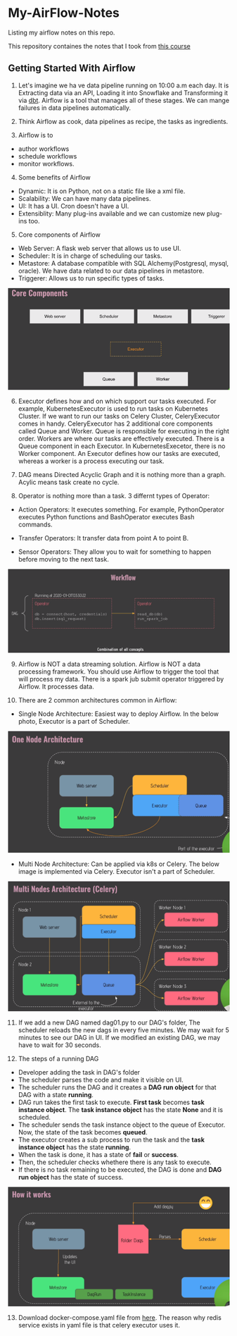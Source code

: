 # My-AirFlow-Notes
Listing my airflow notes on this repo.

This repository containes the notes that I took from [this course](https://www.udemy.com/course/the-complete-hands-on-course-to-master-apache-airflow/)

## Getting Started With Airflow

1) Let's imagine we ha ve data pipeline running on 10:00 a.m each day. It is Extracting data via an API, Loading it into Snowflake and Transforming it via [dbt](https://www.getdbt.com/). Airflow is a tool that manages all of these stages. We can mange failures in data pipelines automatically.

2) Think Airflow as cook, data pipelines as recipe, the tasks as ingredients.

3) Airflow is to

- author workflows
- schedule workflows
- monitor workflows.

4) Some benefits of Airflow

- Dynamic: It is on Python, not on a static file like a xml file.
- Scalability: We can have many data pipelines.
- UI: It has a UI. Cron doesn't have a UI.
- Extensiblity: Many plug-ins available and we can customize new plug-ins too.

5) Core components of Airflow

- Web Server: A flask web server that allows us to use UI.
- Scheduler: It is in charge of scheduling our tasks.
- Metastore: A database compatible with SQL Alchemy(Postgresql, mysql, oracle). We have data related to our data pipelines in metastore.
- Triggerer: Allows us to run specific types of tasks.

![core](./images/001.png)

6) Executor defines how and on which support our tasks executed. For example, KubernetesExecutor is used to run tasks on Kubernetes Cluster. If we want to run our tasks on Celery Cluster, CeleryExecutor comes in handy. CeleryExecutor has 2 additional core components called Queue and Worker. Queue is responsible for executing in the right order. Workers are where our tasks are effectively executed. There is a Queue component in each Executor. In KubernetesExecetor, there is no Worker component. An Executor defines how our tasks are executed, whereas a worker is a process executing our task.

7) DAG means Directed Acyclic Graph and it is nothing more than a graph. Acylic means task create no cycle.

8) Operator is nothing more than a task. 3 differnt types of Operator:

- Action Operators: It executes something. For example, PythonOperator executes Python functions and BashOperator executes Bash commands.

- Transfer Operators: It transfer data from point A to point B.

- Sensor Operators: They allow you to wait for something to happen before moving to the next task.

![all_in_one](./images/002.png)

9) Airflow is NOT a data streaming solution. Airflow is NOT a data processing framework. You should use Airflow to trigger the tool that will process my data. There is a spark jub submit operator triggered by Airflow. It processes data.

10) There are 2 common architectures common in Airflow:

- Single Node Architecture: Easiest way to deploy Airflow. In the below photo, Executor is a part of Scheduler.

![single_node](./images/003.png)

- Multi Node Architecture: Can be applied via k8s or Celery. The below image is implemented via Celery. Executor isn't a part of Scheduler.

![multi_node](./images/004.png)


11) If we add a new DAG named dag01.py to our DAG's folder, The scheduler reloads the new dags in every five minutes. We may wait for 5 minutes to see our DAG in UI. If we modified an existing DAG, we may have to wait for 30 seconds.

12) The steps of a running DAG

- Developer adding the task in DAG's folder
- The scheduler parses the code and make it visible on UI.
- The scheduler runs the DAG and it creates a **DAG run object** for that DAG with a state **running**.
- DAG run takes the first task to execute. **First task** becomes **task instance object**. The **task instance object** has the state **None** and it is scheduled.
- The scheduler sends the task instance object to the queue of Executor. Now, the state of the task becomes **queued**.
- The executor creates a sub process to run the task and the **task instance object** has the state **running**.
- When the task is done, it has a state of **fail** or **success**.
- Then, the scheduler checks whethere there is any task to execute.
- If there is no task remaining to be executed, the DAG is done and **DAG run object** has the state of success.

![steps_taken](./images/005.png)

13) Download docker-compose.yaml file from [here](https://airflow.apache.org/docs/apache-airflow/2.3.0/docker-compose.yaml). The reason why redis service exists in yaml file is that celery executor uses it.
